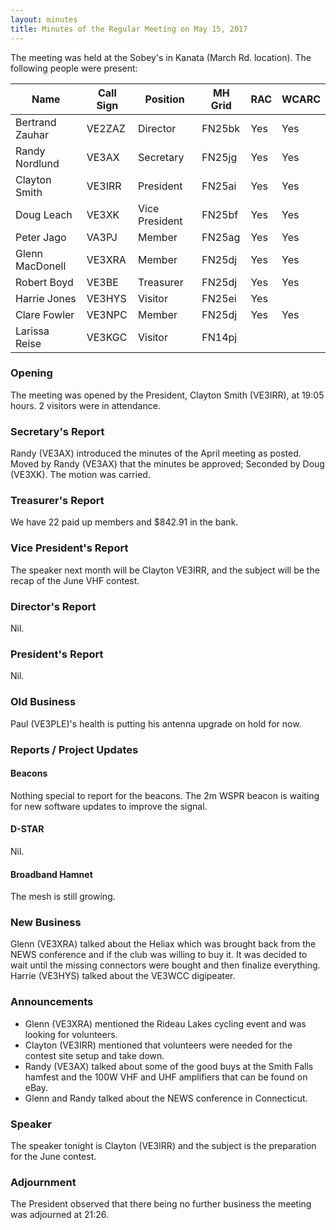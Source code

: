```yaml
---
layout: minutes
title: Minutes of the Regular Meeting on May 15, 2017
---
```


The meeting was held at the Sobey's in Kanata (March Rd. location).
The following people were present:

| Name                   | Call Sign  | Position         | MH Grid | RAC | WCARC |
|------------------------|------------|------------------|---------|-----|-------|
| Bertrand Zauhar        | VE2ZAZ     | Director         | FN25bk  | Yes | Yes   |
| Randy Nordlund         | VE3AX      | Secretary        | FN25jg  | Yes | Yes   |
| Clayton Smith          | VE3IRR     | President        | FN25ai  | Yes | Yes   |
| Doug Leach             | VE3XK      | Vice President   | FN25bf  | Yes | Yes   |
| Peter Jago             | VA3PJ      | Member           | FN25ag  | Yes | Yes   |
| Glenn MacDonell        | VE3XRA     | Member           | FN25dj  | Yes | Yes   |
| Robert Boyd            | VE3BE      | Treasurer        | FN25dj  | Yes | Yes   |
| Harrie Jones           | VE3HYS     | Visitor          | FN25ei  | Yes |       |
| Clare Fowler           | VE3NPC     | Member           | FN25dj  | Yes | Yes   |
| Larissa Reise          | VE3KGC     | Visitor          | FN14pj  |     |       |

### Opening

The meeting was opened by the President, Clayton Smith (VE3IRR), at 19:05 hours.
2 visitors were in attendance.

### Secretary's Report

Randy (VE3AX) introduced the minutes of the April meeting as posted.
Moved by Randy (VE3AX) that the minutes be approved; Seconded by Doug (VE3XK).
The motion was carried.

### Treasurer's Report

We have 22 paid up members and $842.91 in the bank.

### Vice President's Report

The speaker next month will be Clayton VE3IRR, and the subject will be the recap of the June VHF contest.

### Director's Report

Nil.

### President's Report

Nil.

### Old Business

Paul (VE3PLE)'s health is putting his antenna upgrade on hold for now.

### Reports / Project Updates

#### Beacons

Nothing special to report for the beacons.
The 2m WSPR beacon is waiting for new software updates to improve the signal.

#### D-STAR

Nil.

#### Broadband Hamnet

The mesh is still growing.

### New Business

Glenn (VE3XRA) talked about the Heliax which was brought back from the NEWS conference and if the club was willing to buy it. It was decided to wait until the missing connectors were bought and then finalize everything.
Harrie (VE3HYS) talked about the VE3WCC digipeater.

### Announcements

* Glenn (VE3XRA) mentioned the Rideau Lakes cycling event and was looking for volunteers.
* Clayton (VE3IRR) mentioned that volunteers were needed for the contest site setup and take down.
* Randy (VE3AX) talked about some of the good buys at the Smith Falls hamfest and the 100W VHF and UHF amplifiers that can be found on eBay.
* Glenn and Randy talked about the NEWS conference in Connecticut.

### Speaker

The speaker tonight is Clayton (VE3IRR) and the subject is the preparation for the June contest.

### Adjournment

The President observed that there being no further business the meeting was
adjourned at 21:26.
